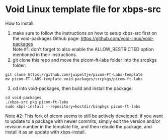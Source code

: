 # Void Linux template file for xbps-src
How to install:
1. make sure to follow the instructions on how to setup xbps-src first on the void-packages Github page: https://github.com/void-linux/void-packages <br />
Note #1: don't forget to also enable the ALLOW_RESTRICTED option mentioned in their instructions.
3. git clone this repo and move the picom-ft-labs folder into the srcpkgs folder:
```
git clone https://github.com/juipeltje/picom-FT-Labs-template
mv picom-FT-LABS-template void-packages/srcpkgs/picom-ft-labs
```
3. cd into void-packages, then build and install the package:
```
cd void-packages
./xbps-src pkg picom-ft-labs
sudo xbps-install --repository=hostdir/binpkgs picom-ft-labs
```
Note #2: This fork of picom seems to still be actively developed. if you want to update to a package with newer commits, simply edit the version and/or revision number in the template file, and then rebuild the package, and install it as an update with xbps-install.
